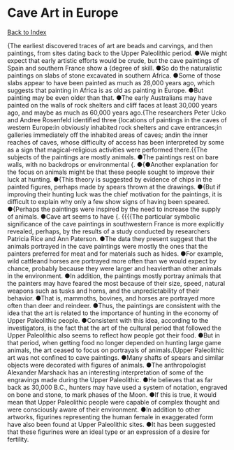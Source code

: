 # Cave Art in Europe
[Back to Index](https://github.com/windows10010/tpoExtractor/blob/master/README.md)

{The earliest discovered traces of art are beads and carvings, and then paintings, from sites dating back to the Upper Paleolithic period. ●We might expect that early artistic efforts would be crude, but the cave paintings of Spain and southern France show a {degree of skill. ●So do the naturalistic paintings on slabs of stone excavated in southern Africa. ●Some of those slabs appear to have been painted as much as 28,000 years ago, which suggests that painting in Africa is as old as painting in Europe. ●But painting may be even older than that. ●The early Australians may have painted on the walls of rock shelters and cliff faces at least 30,000 years ago, and maybe as much as 60,000 years ago.{The researchers Peter Ucko and Andree Rosenfeld identified three {locations of paintings in the caves of western Europe:in obviously inhabited rock shelters and cave entrances;in galleries immediately off the inhabited areas of caves; andin the inner reaches of caves, whose difficulty of access has been interpreted by some as a sign that magical-religious activities were performed there.{{The subjects of the paintings are mostly animals. ●The paintings rest on bare walls, with no backdrops or environmental {. ●{●Another explanation for the focus on animals might be that these people sought to improve their luck at hunting.
●{This theory is suggested by evidence of chips in the painted figures, perhaps made by spears thrown at the drawings.
●{But if improving their hunting luck was the chief motivation for the paintings, it is difficult to explain why only a few show signs of having been speared.
●{Perhaps the paintings were inspired by the need to increase the supply of animals. ●Cave art seems to have {. {{{{The particular symbolic significance of the cave paintings in southwestern France is more explicitly revealed, perhaps, by the results of a study conducted by researchers Patricia Rice and Ann Paterson. ●The data they present suggest that the animals portrayed in the cave paintings were mostly the ones that the painters preferred for meat and for materials such as hides. ●For example, wild cattleand horses are portrayed more often than we would expect by chance, probably because they were larger and heavierthan other animals in the environment. ●In addition, the paintings mostly portray animals that the painters may have feared the most because of their size, speed, natural weapons such as tusks and horns, and the unpredictability of their behavior. ●That is, mammoths, bovines, and horses are portrayed more often than deer and reindeer. ●Thus, the paintings are consistent with the idea that the art is related to the importance of hunting in the economy of Upper Paleolithic people. ●Consistent with this idea, according to the investigators, is the fact that the art of the cultural period that followed the Upper Paleolithic also seems to reflect how people got their food. ●But in that period, when getting food no longer depended on hunting large game animals, the art ceased to focus on portrayals of animals.{Upper Paleolithic art was not confined to cave paintings. ●Many shafts of spears and similar objects were decorated with figures of animals. ●The anthropologist Alexander Marshack has an interesting interpretation of some of the engravings made during the Upper Paleolithic. ●He believes that as far back as 30,000 B.C., hunters may have used a system of notation, engraved on bone and stone, to mark phases of the Moon. ●If this is true, it would mean that Upper Paleolithic people were capable of complex thought and were consciously aware of their environment. ●In addition to other artworks, figurines representing the human female in exaggerated form have also been found at Upper Paleolithic sites. ●It has been suggested that these figurines were an ideal type or an expression of a desire for fertility.